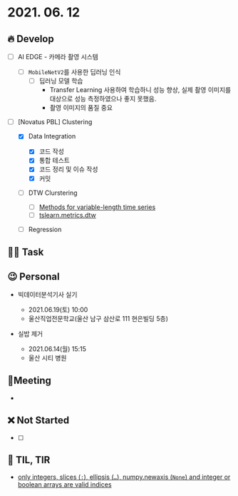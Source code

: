 # 2021. 06. 12

## 🔥 Develop

- [ ] AI EDGE - 카메라 촬영 시스템

  - [ ] `MobileNetV2`를 사용한 딥러닝 인식
    - [ ] 딥러닝 모델 학습
      - Transfer Learning 사용하여 학습하니 성능 향상, 실제 촬영 이미지를 대상으로 성능 측정하였으나 좋지 못했음.
      - 촬영 이미지의 품질 중요
- [ ] [Novatus PBL] Clustering
  - [x] Data Integration
    - [x] 코드 작성
    - [x] 통합 테스트
    - [x] 코드 정리 및 이슈 작성
    - [x] 커밋
  - [ ] DTW Clurstering
    - [ ] [Methods for variable-length time series](https://tslearn.readthedocs.io/en/stable/variablelength.html#clustering)
    - [ ] [tslearn.metrics.dtw](https://tslearn.readthedocs.io/en/stable/gen_modules/metrics/tslearn.metrics.dtw.html)
  - [ ] Regression



##  🏳‍🌈 Task






## 😉 Personal

* 빅데이터분석기사 실기
  * 2021.06.19(토) 10:00
  * 울산직업전문학교(울산 남구 삼산로 111 현은빌딩 5층)

* 실밥 제거
  * 2021.06.14(월) 15:15
  * 울산 시티 병원




## :dizzy: ​Meeting

* 



## ❌ Not Started

- [ ] 



## 📸 TIL, TIR

* [only integers, slices (`:`), ellipsis (`…`), numpy.newaxis (`None`) and integer or boolean arrays are valid indices](https://stackoverflow.com/questions/34952651/only-integers-slices-ellipsis-numpy-newaxis-none-and-intege)

